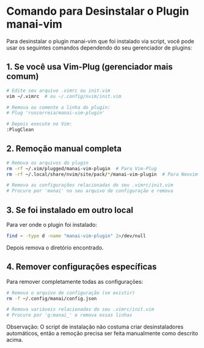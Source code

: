 # Comando para Desinstalar o Plugin manai-vim

Para desinstalar o plugin manai-vim que foi instalado via script, você pode usar os seguintes comandos dependendo do seu gerenciador de plugins:

## 1. Se você usa Vim-Plug (gerenciador mais comum)

```bash
# Edite seu arquivo .vimrc ou init.vim
vim ~/.vimrc  # ou ~/.config/nvim/init.vim

# Remova ou comente a linha do plugin:
# Plug 'ruscorreia/manai-vim-plugin'

# Depois execute no Vim:
:PlugClean
```

## 2. Remoção manual completa

```bash
# Remova os arquivos do plugin
rm -rf ~/.vim/plugged/manai-vim-plugin  # Para Vim-Plug
rm -rf ~/.local/share/nvim/site/pack/*/manai-vim-plugin  # Para Neovim

# Remova as configurações relacionadas do seu .vimrc/init.vim
# Procure por 'manai' no seu arquivo de configuração e remova
```

## 3. Se foi instalado em outro local

Para ver onde o plugin foi instalado:
```bash
find ~ -type d -name "manai-vim-plugin" 2>/dev/null
```

Depois remova o diretório encontrado.

## 4. Remover configurações específicas

Para remover completamente todas as configurações:
```bash
# Remova o arquivo de configuração (se existir)
rm -f ~/.config/manai/config.json

# Remova variáveis relacionadas do seu .vimrc/init.vim
# Procure por 'g:manai_' e remova essas linhas
```

Observação: O script de instalação não costuma criar desinstaladores automáticos, então a remoção precisa ser feita manualmente como descrito acima.